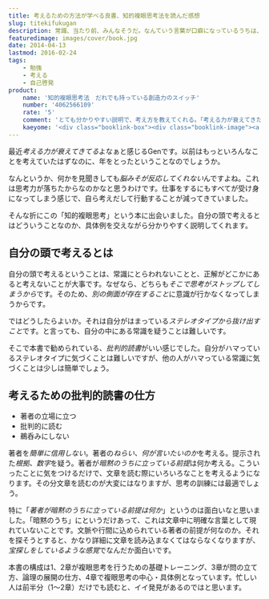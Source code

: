 ```yaml
---
title: 考えるための方法が学べる良書、知的複眼思考法を読んだ感想
slug: titekifukugan
description: 常識、当たり前、みんなそうだ。なんていう言葉が口癖になっているうちは、自分の頭で考えられていないのではないでしょうか。自分の頭で考えるには、まず「ステレオタイプから抜け出す」ことが第一歩となるそうです。
featuredimage: images/cover/book.jpg
date: 2014-04-13
lastmod: 2016-02-24
tags: 
    - 勉強
    - 考える
    - 自己啓発
product:
    name: '知的複眼思考法　だれでも持っている創造力のスイッチ'
    number: '4062566109'
    rate: '5'
    comment: 'とても分かりやすい説明で、考え方を教えてくれる。「考える力が衰えてきたな」という人にオススメ'
    kaeyome: '<div class="booklink-box"><div class="booklink-image"><a href="https://www.amazon.co.jp/exec/obidos/asin/4062566109/illusionspace-22/" rel="nofollow" target="_blank"><img src="https://ecx.images-amazon.com/images/I/415WdznO7qL._SL160_.jpg" style="border: none;" /></a></div><div class="booklink-info"><div class="booklink-name"><a href="https://www.amazon.co.jp/exec/obidos/asin/4062566109/illusionspace-22/" rel="nofollow" target="_blank">知的複眼思考法 誰でも持っている創造力のスイッチ (講談社プラスアルファ文庫)</a><div class="booklink-powered-date">posted with <a href="https://yomereba.com" rel="nofollow" target="_blank">ヨメレバ</a></div></div><div class="booklink-detail">苅谷 剛彦 講談社 2002-05-20    </div><div class="booklink-link2"><div class="shoplinkamazon"><a href="https://www.amazon.co.jp/exec/obidos/asin/4062566109/illusionspace-22/" rel="nofollow" target="_blank" title="アマゾン" >Amazonで購入</a></div><div class="shoplinkrakuten"><a href="https://hb.afl.rakuten.co.jp/hgc/11acbc01.369b1bf6.11acbc02.cabf9fe9/?pc=http%3A%2F%2Fbooks.rakuten.co.jp%2Frb%2F1445527%2F%3Fscid%3Daf_ich_link_urltxt%26m%3Dhttp%3A%2F%2Fm.rakuten.co.jp%2Fev%2Fbook%2F" rel="nofollow" target="_blank" title="楽天ブックス" >楽天ブックスで購入</a></div>                         <div class="shoplinkkino"><a href="https://ck.jp.ap.valuecommerce.com/servlet/referral?sid=3085416&pid=882196163&vc_url=http%3A%2F%2Fwww.kinokuniya.co.jp%2Ff%2Fdsg-01-9784062566100" target="_blank" title="kino" >紀伊國屋書店で購入<img src="https://ad.jp.ap.valuecommerce.com/servlet/gifbanner?sid=3085416&pid=882196163" height="1" width="1" border="0"></a></div>                   </div></div><div class="booklink-footer"></div></div>'
---
```


最近<em>考える力が衰えてきてる</em>よなぁと感じるGenです。以前はもっといろんなことを考えていたはずなのに、年をとったということなのでしょうか。

なんというか、何かを見聞きしても<em>脳みそが反応してくれない</em>んですよね。これは思考力が落ちたからなのかなと思うわけです。仕事をするにもすべてが受け身になってしまう感じで、自ら考えだして行動することが減ってきていました。

そんな折にこの「知的複眼思考」という本に出会いました。自分の頭で考えるとはどういうことなのか、具体例を交えながら分かりやすく説明してくれます。


## 自分の頭で考えるとは


自分の頭で考えるということは、常識にとらわれないことと、正解がどこかにあると考えないことが大事です。なぜなら、どちらも<em>そこで思考がストップしてしまうから</em>です。そのため、<em>別の側面が存在すること</em>に意識が行かなくなってしまうからです。

ではどうしたらよいか。それは自分がはまっている<em>ステレオタイプから抜け出すこと</em>です。と言っても、自分の中にある常識を疑うことは難しいです。

そこで本書で勧められている、<em>批判的読書</em>がいい感じでした。自分がハマっているステレオタイプに気づくことは難しいですが、他の人がハマっている常識に気づくことは少しは簡単でしょう。


## 考えるための批判的読書の仕方


<ul>
<li>著者の立場に立つ</li>
<li>批判的に読む</li>
<li>鵜呑みにしない</li>
</ul>

著者を<em>簡単に信用しない</em>。著者の<em>ねらい、何が言いたいのか</em>を考える。提示された<em>根拠、数字</em>を疑う。著者が<em>暗黙のうちに立っている前提</em>は何か考える。こういったことに気をつけるだけで、文章を読む際にいろいろなことを考えるようになります。その分文章を読むのが大変にはなりますが、思考の訓練には最適でしょう。

特に「<em>著者が暗黙のうちに立っている前提は何か</em>」というのは面白いなと思いました。「暗黙のうち」にというだけあって、これは文章中に明確な言葉として現れていないことです。文脈や行間に込められている著者の前提が何なのか。それを探そうとすると、かなり詳細に文章を読み込まなくてはならなくなりますが、<em>宝探しをしているような感覚</em>でなんだか面白いです。

本書の構成は1、2章が複眼思考を行うための基礎トレーニング、3章が問の立て方、論理の展開の仕方、4章で複眼思考の中心・具体例となっています。忙しい人は前半分（1〜2章）だけでも読むと、イイ発見があるのではと思います。

